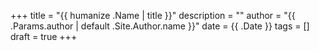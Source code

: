 +++
title = "{{ humanize .Name | title }}"
description = ""
author = "{{ .Params.author | default .Site.Author.name }}"
date = {{ .Date }}
tags = []
draft = true
+++
